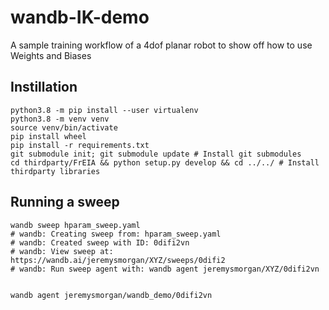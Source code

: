 # wandb-IK-demo

A sample training workflow of a 4dof planar robot to show off how to use Weights and Biases


## Instillation

```
python3.8 -m pip install --user virtualenv
python3.8 -m venv venv
source venv/bin/activate
pip install wheel
pip install -r requirements.txt
git submodule init; git submodule update # Install git submodules
cd thirdparty/FrEIA && python setup.py develop && cd ../../ # Install thirdparty libraries
```

## Running a sweep

```
wandb sweep hparam_sweep.yaml
# wandb: Creating sweep from: hparam_sweep.yaml
# wandb: Created sweep with ID: 0difi2vn
# wandb: View sweep at: https://wandb.ai/jeremysmorgan/XYZ/sweeps/0difi2
# wandb: Run sweep agent with: wandb agent jeremysmorgan/XYZ/0difi2vn


wandb agent jeremysmorgan/wandb_demo/0difi2vn
```


